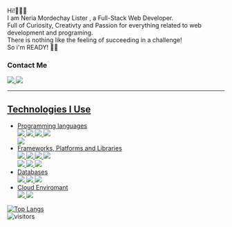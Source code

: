 Hi!🙋🏻‍♂️<br/>
I am Neria Mordechay Lister , a Full-Stack Web Developer.<br/>
Full of Curiosity, Creativty and Passion for everything related to web development and programing.<br/>
There is nothing like the feeling of succeeding in a challenge!<br/>
So i'm READY! 💪🏻

<h3>Contact Me </h3>
<p>

<a href="https://www.linkedin.com/in/neriamlister/" rel="nofollow">
<img src="https://custom-icon-badges.demolab.com/badge/LinkedIn-0A66C2?logo=linkedin-white&logoColor=fff" href="https://www.linkedin.com/in/neriamlister/"/
style="max-width:100%">

<a href="mailto:nerialister@gmail.com" rel="nofollow">
<img src="https://img.shields.io/badge/Gmail-D14836?logo=gmail&logoColor=white" href="nerialister@gmail.com"/
style="max-width:100%">


<hr>

<h2> Technologies I Use </h2>
<ul>
  <li>
    Programming languages
  </li>
<img src="https://img.shields.io/badge/HTML-%23E34F26.svg?logo=html5&logoColor=white" /
style="max-width:100%">
<img src="https://img.shields.io/badge/CSS-639?logo=css&logoColor=fff" /
style="max-width:100%">
<img src="https://img.shields.io/badge/JavaScript-F7DF1E?logo=javascript&logoColor=000" /
style="max-width:100%">
<img src="https://img.shields.io/badge/TypeScript-3178C6?logo=typescript&logoColor=fff" /
     style="max-width:100%"></br>
<img src="https://custom-icon-badges.demolab.com/badge/C%23-%23239120.svg?logo=cshrp&logoColor=white" style="max-width:100%">
  <li>
    Frameworks, Platforms and Libraries
  </li>
<img src="https://img.shields.io/badge/Bootstrap-7952B3?logo=bootstrap&logoColor=fff" /
style="max-width:100%">
<img src="https://img.shields.io/badge/React-%2320232a.svg?logo=react&logoColor=%2361DAFB" /
style="max-width:100%">
<img src="https://img.shields.io/badge/Redux-764ABC?logo=redux&logoColor=fff" style="max-width:100%">
<img src="https://img.shields.io/badge/Angular-%23DD0031.svg?logo=angular&logoColor=white" /
style="max-width:100%"><br/>
<img src="https://img.shields.io/badge/.NET-512BD4?logo=dotnet&logoColor=fff" style="max-width:100%">  
<img src="https://img.shields.io/badge/Node.js-6DA55F?logo=node.js&logoColor=white" style="max-width:100%">
<img src="https://img.shields.io/badge/Express.js-%23404d59.svg?logo=express&logoColor=%2361DAFB" style="max-width:100%">
  

 <li>
    Databases
  </li>
<img src="https://img.shields.io/badge/MongoDB-%234ea94b.svg?logo=mongodb&logoColor=white" style="max-width:100%">
<img src="https://custom-icon-badges.demolab.com/badge/Microsoft%20SQL%20Server-CC2927?logo=mssqlserver-white&logoColor=white" style="max-width:100%">
<img src="https://img.shields.io/badge/MySQL-4479A1?logo=mysql&logoColor=fff" style="max-width:100%">


<li>
  Cloud Enviromant 
</li>
<img src="https://img.shields.io/badge/Google%20Cloud-%234285F4.svg?logo=google-cloud&logoColor=white" style="max-width:100%">
<img src="https://custom-icon-badges.demolab.com/badge/AWS-%23FF9900.svg?logo=aws&logoColor=white" style="max-width:100%">
</ul>

  

  
  


[![Top Langs](https://github-readme-stats.vercel.app/api/top-langs/?username=Neria28&layout=compact&theme=radical)](https://github.com/anuraghazra/github-readme-stats)<br/>
![visitors](https://visitor-badge.laobi.icu/badge?page_id=Neria28.visitor-badge)






